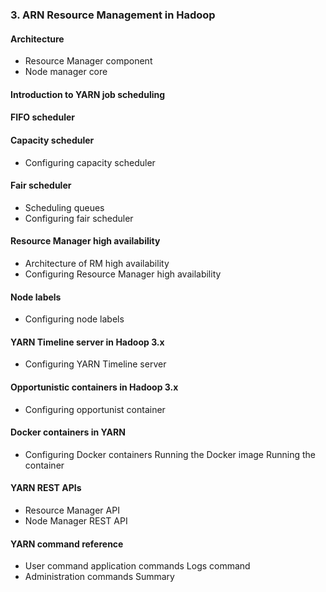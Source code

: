 ### 3. ARN Resource Management in Hadoop 

#### Architecture
* Resource Manager component
* Node manager core

#### Introduction to YARN job scheduling

#### FIFO scheduler

#### Capacity scheduler

* Configuring capacity scheduler

#### Fair scheduler
* Scheduling queues
* Configuring fair scheduler

#### Resource Manager high availability
* Architecture of RM high availability
* Configuring Resource Manager high availability

#### Node labels
* Configuring node labels 

#### YARN Timeline server in Hadoop 3.x
* Configuring YARN Timeline server 

#### Opportunistic containers in Hadoop 3.x
* Configuring opportunist container

#### Docker containers in YARN
* Configuring Docker containers
Running the Docker image
Running the container

#### YARN REST APIs
* Resource Manager API
* Node Manager REST API

#### YARN command reference
* User command
application commands
Logs command
* Administration commands
Summary
